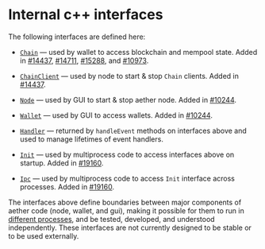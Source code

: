 # Internal c++ interfaces

The following interfaces are defined here:

* [`Chain`](chain.h) — used by wallet to access blockchain and mempool state. Added in [#14437](https://github.com/aether/aether/pull/14437), [#14711](https://github.com/aether/aether/pull/14711), [#15288](https://github.com/aether/aether/pull/15288), and [#10973](https://github.com/aether/aether/pull/10973).

* [`ChainClient`](chain.h) — used by node to start & stop `Chain` clients. Added in [#14437](https://github.com/aether/aether/pull/14437).

* [`Node`](node.h) — used by GUI to start & stop aether node. Added in [#10244](https://github.com/aether/aether/pull/10244).

* [`Wallet`](wallet.h) — used by GUI to access wallets. Added in [#10244](https://github.com/aether/aether/pull/10244).

* [`Handler`](handler.h) — returned by `handleEvent` methods on interfaces above and used to manage lifetimes of event handlers.

* [`Init`](init.h) — used by multiprocess code to access interfaces above on startup. Added in [#19160](https://github.com/aether/aether/pull/19160).

* [`Ipc`](ipc.h) — used by multiprocess code to access `Init` interface across processes. Added in [#19160](https://github.com/aether/aether/pull/19160).

The interfaces above define boundaries between major components of aether code (node, wallet, and gui), making it possible for them to run in [different processes](../../doc/multiprocess.md), and be tested, developed, and understood independently. These interfaces are not currently designed to be stable or to be used externally.
